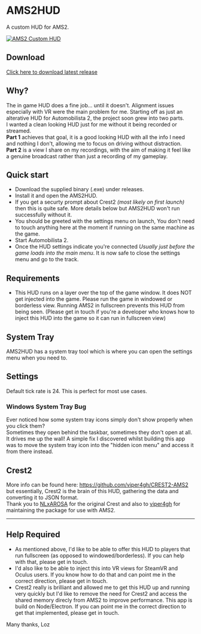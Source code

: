# AMS2HUD
A custom HUD for AMS2.   

[![AMS2 Custom HUD](https://i.ytimg.com/vi/D6_VJDpU-1k/maxresdefault.jpg)](https://youtu.be/D6_VJDpU-1k "AMS2 Custom HUD")

## Download
[Click here to download latest release](https://github.com/weareindi/ams2.skin--hud/releases/latest)

## Why?
The in game HUD does a fine job... until it doesn't. Alignment issues especially with VR were the main problem for me. Starting off as just an alterative HUD for Automobilista 2, the project soon grew into two parts.   
I wanted a clean looking HUD just for me without it being recorded or streamed.   
**Part 1** achieves that goal, it is a good looking HUD with all the info I need and nothing I don't, allowing me to focus on driving without distraction.   
**Part 2** is a view I share on my recordings, with the aim of making it feel like a genuine broadcast rather than just a recording of my gameplay.   

## Quick start
- Download the supplied binary (.exe) under releases.
- Install it and open the AMS2HUD.
- If you get a securty prompt about Crest2 *(most likely on first launch)* then this is quite safe. More details below but AMS2HUD won't run successfully without it.
- You should be greeted with the settings menu on launch, You don't need to touch anything here at the moment if running on the same machine as the game.
- Start Automobilista 2.
- Once the HUD settings indicate you're connected *Usually just before the game loads into the main menu*. It is now safe to close the settings menu and go to the track.

## Requirements
- This HUD runs on a layer over the top of the game window. It does NOT get injected into the game. Please run the game in windowed or borderless view. Running AMS2 in fullscreen prevents this HUD from being seen. (Please get in touch if you're a developer who knows how to inject this HUD into the game so it can run in fullscreen view)

## System Tray
AMS2HUD has a system tray tool which is where you can open the settings menu when you need to.

## Settings
Default tick rate is 24. This is perfect for most use cases.

### Windows System Tray Bug
Ever noticed how some system tray icons simply don't show properly when you click them?  
Sometimes they open behind the taskbar, sometimes they don't open at all. It drives me up the wall! 
A simple fix I discovered whilst building this app was to move the system tray icon into the "hidden icon menu" and access it from there instead.

## Crest2
More info can be found here: https://github.com/viper4gh/CREST2-AMS2 but essentially, Crest2 is the brain of this HUD, gathering the data and converting it to JSON format.  
Thank you to [NLxAROSA](https://github.com/NLxAROSA/CREST) for the original Crest and also to [viper4gh](https://github.com/viper4gh/CREST2-AMS2) for maintaining the package for use with AMS2. 

---

## Help Required
- As mentioned above, I'd like to be able to offer this HUD to players that run fullscreen (as opposed to windowed/borderless). If you can help with that, please get in touch.
- I'd also like to be able to inject this into VR views for SteamVR and Oculus users. If you know how to do that and can point me in the correct direction, please get in touch.
- Crest2 really is brilliant and allowed me to get this HUD up and running very quickly but I'd like to remove the need for Crest2 and access the shared memory direcly from AMS2 to improve performance. This app is build on Node/Electron. If you can point me in the correct direction to get that implemented, please get in touch.

Many thanks,
Loz
